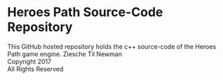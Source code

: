 # Heroes Path Source-Code Repository
This GitHub hosted repository holds the c++ source-code of the Heroes Path game engine.
Ziesche Til Newman  
Copyright 2017  
All Rights Reserved

